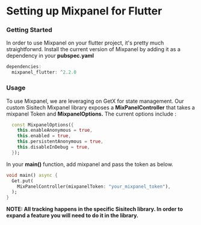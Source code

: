 # Setting up Mixpanel for Flutter

### Getting Started
In order  to use Mixpanel on your flutter project, it's pretty much straightforwrd. Install the current version of Mixpanel by adding it as a dependency in your **pubspec.yaml**

``` dart
dependencies:
  mixpanel_flutter: ^2.2.0
```

### Usage
To use Mixpanel, we are leveraging on GetX for state management. Our custom Sisitech Mixpanel library exposes a **MixPanelController** that takes a mixpanel Token and **MixpanelOptions.** The current options include : 

``` dart
  const MixpanelOptions({
    this.enableAnonymous = true,
    this.enabled = true,
    this.persistentAnonymous = true,
    this.disableInDebug = true,
  });
```

In your **main()** function, add mixpanel and pass the token as below. 

``` dart
void main() async {
  Get.put(
    MixPanelController(mixpanelToken: "your_mixpanel_token"),
  );
}
```

**NOTE: All tracking happens in the specific Sisitech library. In order to expand a feature you will need to do it in the library.**